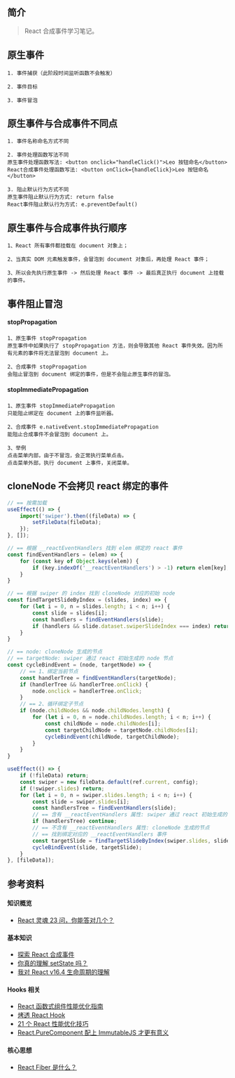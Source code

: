 ## 简介

> React 合成事件学习笔记。

## 原生事件

```text
1. 事件捕获（此阶段时间监听函数不会触发）

2. 事件目标

3. 事件冒泡
```

## 原生事件与合成事件不同点

```text
1. 事件名称命名方式不同

2. 事件处理函数写法不同
原生事件处理函数写法: <button onclick="handleClick()">Leo 按钮命名</button>
React合成事件处理函数写法: <button onClick={handleClick}>Leo 按钮命名</button>

3. 阻止默认行为方式不同
原生事件阻止默认行为方式: return false
React事件阻止默认行为方式: e.preventDefault()
```

## 原生事件与合成事件执行顺序

```text
1、React 所有事件都挂载在 document 对象上；

2、当真实 DOM 元素触发事件，会冒泡到 document 对象后，再处理 React 事件；

3、所以会先执行原生事件 -> 然后处理 React 事件 -> 最后真正执行 document 上挂载的事件。
```

## 事件阻止冒泡

#### stopPropagation

```text
1、原生事件 stopPropagation
原生事件中如果执行了 stopPropagation 方法，则会导致其他 React 事件失效。因为所有元素的事件将无法冒泡到 document 上。

2、合成事件 stopPropagation
会阻止冒泡到 document 绑定的事件，但是不会阻止原生事件的冒泡。
```

#### stopImmediatePropagation

```text
1、原生事件 stopImmediatePropagation
只能阻止绑定在 document 上的事件监听器。

2、合成事件 e.nativeEvent.stopImmediatePropagation
能阻止合成事件不会冒泡到 document 上。

3、举例
点击菜单内部，由于不冒泡，会正常执行菜单点击。
点击菜单外部，执行 document 上事件，关闭菜单。
```

## cloneNode 不会拷贝 react 绑定的事件

```js
// == 按需加载
useEffect(() => {
    import('swiper').then((fileData) => {
        setFileData(fileData);
    });
}, []);

// == 根据 __reactEventHandlers 找到 elem 绑定的 react 事件
const findEventHandlers = (elem) => {
    for (const key of Object.keys(elem)) {
        if (key.indexOf('__reactEventHandlers') > -1) return elem[key];
    }
}

// == 根据 swiper 的 index 找到 cloneNode 对应的初始 node
const findTargetSlideByIndex = (slides, index) => {
    for (let i = 0, n = slides.length; i < n; i++) {
        const slide = slides[i];
        const handlers = findEventHandlers(slide);
        if (handlers && slide.dataset.swiperSlideIndex === index) return slide;
    }
}

// == node: cloneNode 生成的节点
// == targetNode: swiper 通过 react 初始生成的 node 节点
const cycleBindEvent = (node, targetNode) => {
    // == 1、绑定当前节点
    const handlerTree = findEventHandlers(targetNode);
    if (handlerTree && handlerTree.onClick) {
        node.onclick = handlerTree.onClick;
    }
    // == 2、循环绑定子节点
    if (node.childNodes && node.childNodes.length) {
        for (let i = 0, n = node.childNodes.length; i < n; i++) {
            const childNode = node.childNodes[i];
            const targetChildNode = targetNode.childNodes[i];
            cycleBindEvent(childNode, targetChildNode);
        }
    }
}

useEffect(() => {
    if (!fileData) return;
    const swiper = new fileData.default(ref.current, config);
    if (!swiper.slides) return;
    for (let i = 0, n = swiper.slides.length; i < n; i++) {
        const slide = swiper.slides[i];
        const handlersTree = findEventHandlers(slide);
        // == 含有 __reactEventHandlers 属性: swiper 通过 react 初始生成的 node 节点
        if (handlersTree) continue;
        // == 不含有 __reactEventHandlers 属性: cloneNode 生成的节点
        // == 找到绑定对应的 __reactEventHandlers 事件
        const targetSlide = findTargetSlideByIndex(swiper.slides, slide.dataset.swiperSlideIndex);
        cycleBindEvent(slide, targetSlide);
    }
}, [fileData]);
```

## 参考资料

#### 知识概览

- [React 灵魂 23 问，你能答对几个？](https://zhuanlan.zhihu.com/p/304213203)

#### 基本知识

- [探索 React 合成事件](https://juejin.cn/post/6897911576053940231)
- [你真的理解 setState 吗？](https://juejin.cn/post/6844903636749778958#heading-5)
- [我对 React v16.4 生命周期的理解](https://juejin.cn/post/6844903655372488712)

#### Hooks 相关

- [React 函数式组件性能优化指南](https://zhuanlan.zhihu.com/p/137302815)
- [烤透 React Hook](https://juejin.cn/post/6867745889184972814)
- [21 个 React 性能优化技巧](https://www.infoq.cn/article/KVE8xtRs-uPphptq5LUz)
- [React.PureComponent 配上 ImmutableJS 才更有意义](https://juejin.cn/post/6844903501592526855)

#### 核心思想

- [React Fiber 是什么？](https://github.com/WangYuLue/react-in-deep/blob/main/02.React%20Fiber%20%E6%98%AF%E4%BB%80%E4%B9%88%EF%BC%9F.md)

